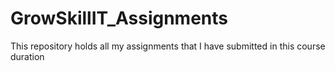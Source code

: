 # GrowSkillIT_Assignments
This repository holds all my assignments that I have submitted in this course duration
